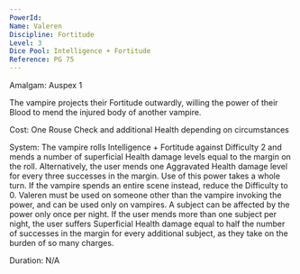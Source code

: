 ```yaml
---
PowerId: 
Name: Valeren
Discipline: Fortitude
Level: 3
Dice Pool: Intelligence + Fortitude
Reference: PG 75
---
```

Amalgam: Auspex 1

The vampire projects their Fortitude outwardly, willing the power of their Blood to mend the injured body of another vampire. 

Cost: One Rouse Check and additional Health depending on circumstances 

System: The vampire rolls Intelligence + Fortitude against Difficulty 2 and mends a number of superficial Health damage levels equal to the margin on the roll. Alternatively, the user mends one Aggravated Health damage level for every three successes in the margin. Use of this power takes a whole turn. If the vampire spends an entire scene instead, reduce the Difficulty to 0. Valeren must be used on someone other than the vampire invoking the power, and can be used only on vampires. A subject can be affected by the power only once per night. If the user mends more than one subject per night, the user suffers Superficial Health damage equal to half the number of successes in the margin for every additional subject, as they take on the burden of so many charges. 

Duration: N/A 